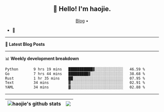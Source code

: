 <h2 align="center">👋 Hello! I'm haojie.</h2>
<p align="center">
  <a href="https://aoyouer.com">Blog</a> •
</p>


- 🔭 


-------

**📝 Latest Blog Posts**


-------

📊 **Weekly development breakdown**
<!--START_SECTION:waka-->

```txt
Python       9 hrs 19 mins   ███████████▓░░░░░░░░░░░░░   46.59 %
Go           7 hrs 44 mins   █████████▓░░░░░░░░░░░░░░░   38.68 %
Rust         1 hr 35 mins    ██░░░░░░░░░░░░░░░░░░░░░░░   07.95 %
Text         34 mins         ▓░░░░░░░░░░░░░░░░░░░░░░░░   02.91 %
YAML         34 mins         ▓░░░░░░░░░░░░░░░░░░░░░░░░   02.88 %
```

<!--END_SECTION:waka-->

-------



| <img align="center" src="https://github-readme-stats.vercel.app/api?username=haojie06&show_icons=true&theme=graywhite&show_icons=true&count_private=true&include_all_commits=true&hide_border=true" alt="haojie's github stats" /> | <img align="center" src="https://github-readme-stats.vercel.app/api/top-langs/?username=haojie06&layout=compact&theme=graywhite&hide_border=true&hide=css,html" /> |
| ------------- | ------------- |


